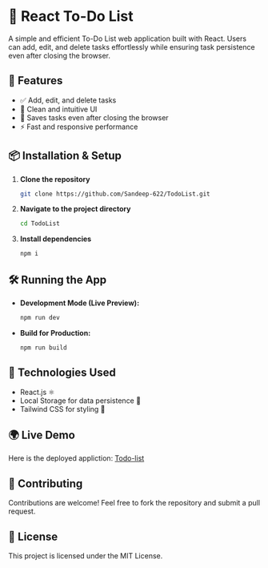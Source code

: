 # 📌 React To-Do List

A simple and efficient To-Do List web application built with React. Users can add, edit, and delete tasks effortlessly while ensuring task persistence even after closing the browser.

## 🚀 Features
- ✅ Add, edit, and delete tasks
- 🎨 Clean and intuitive UI
- 🔄 Saves tasks even after closing the browser
- ⚡ Fast and responsive performance

## 📦 Installation & Setup

1. **Clone the repository**
   ```sh
   git clone https://github.com/Sandeep-622/TodoList.git
   ```
2. **Navigate to the project directory**
   ```sh
   cd TodoList
   ```
3. **Install dependencies**
   ```sh
   npm i
   ```

## 🛠 Running the App

- **Development Mode (Live Preview):**
  ```sh
  npm run dev
  ```
- **Build for Production:**
  ```sh
  npm run build
  ```

## 🎯 Technologies Used
- React.js ⚛️
- Local Storage for data persistence 💾
- Tailwind CSS for styling 🎨
  
## 🌍 Live Demo
Here is the deployed appliction: [Todo-list](https://todo-list-phi-sand.vercel.app/)

## 🤝 Contributing
Contributions are welcome! Feel free to fork the repository and submit a pull request.

## 📜 License
This project is licensed under the MIT License.


